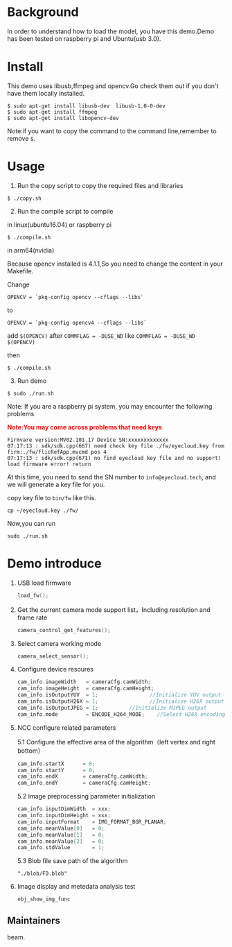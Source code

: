 # Background

In order to understand how to load the model, you have this demo.Demo has been tested on raspberry pi and Ubuntu(usb 3.0).

# Install

This demo uses libusb,ffmpeg and opencv.Go check them out if you don't have them locally installed.

```shell
$ sudo apt-get install libusb-dev  libusb-1.0-0-dev
$ sudo apt-get install ffmpeg
$ sudo apt-get install libopencv-dev
```

Note:if you want to copy the command to the command line,remember to remove `$`.

# Usage

1. Run the copy script to copy the required files and libraries 

```shell
$ ./copy.sh
```

2.  Run the compile script to compile 

in linux(ubuntu16.04) or raspberry pi

```shell
$ ./compile.sh
```

in arm64(nvidia)

Because opencv installed is 4.1.1,So you need to change the content in your Makefile.

Change 
```shell
OPENCV = `pkg-config opencv --cflags --libs`
```
to 
```shell
OPENCV = `pkg-config opencv4 --cflags --libs`
```

add `$(OPENCV)` after `COMMFLAG = -DUSE_WD`
like `COMMFLAG = -DUSE_WD $(OPENCV)`

then

```shell
$ ./compile.sh
```

3. Run demo

```shell
$ sudo ./run.sh
```

Note: If you are a raspberry pi system, you may encounter the following problems 

**<font color="red">Note:You may come across problems that need keys</font>**

```shell
Firmvare version:MV02.101.17 Device SN:xxxxxxxxxxxxx
07:17:13 : sdk/sdk.cpp(667) need check key file ./fw/eyecloud.key from firm:./fw/flicRefApp.mvcmd pos 4
07:17:13 : sdk/sdk.cpp(671) no find eyecloud key file and no support!
load firmware error! return
```

At this time, you need to send the SN number to `info@eyecloud.tech`, and we will generate a key file for you.

copy key file to `bin/fw` like this.

```shell
cp ~/eyecloud.key ./fw/
```

 Now,you can run 

```shell
sudo ./run.sh
```



# Demo introduce 

1. USB load firmware

   ```c++
   load_fw();
   ```

2. Get the current camera mode support list，Including resolution and frame rate

   ```c++
   camera_control_get_features();
   ```

3. Select camera working mode

   ```c++
   camera_select_sensor();
   ```

4. Configure device resoures

   ```c++
   cam_info.imageWidth   = cameraCfg.camWidth;　
   cam_info.imageHeight  = cameraCfg.camHeight;　　
   cam_info.isOutputYUV  = 1;　　　　　　　　　　//Initialize YUV output
   cam_info.isOutputH26X = 1;　　　　　　　　　　//Initialize H26X output
   cam_info.isOutputJPEG = 1;          //Initialize MJPEG output
   cam_info.mode         = ENCODE_H264_MODE;    //Select H26X encoding mode, 264/265
   ```

5. NCC configure related parameters

   5.1 Configure the effective area of the algorithm（left vertex and right bottom）

   ```c++
   cam_info.startX      = 0;
   cam_info.startY      = 0;
   cam_info.endX        = cameraCfg.camWidth;
   cam_info.endY        = cameraCfg.camHeight;
   ```

   5.2 Image preprocessing parameter initialization

   ```c++
   cam_info.inputDimWidth  = xxx;
   cam_info.inputDimHeight = xxx;
   cam_info.inputFormat    = IMG_FORMAT_BGR_PLANAR;
   cam_info.meanValue[0]   = 0;
   cam_info.meanValue[1]   = 0;
   cam_info.meanValue[2]   = 0;
   cam_info.stdValue       = 1;
   ```

   5.3 Blob file save path of the algorithm 

   ```shell
   "./blob/FD.blob"
   ```

6. Image display and metedata analysis test

   ```
   obj_show_img_func
   ```

   

## Maintainers

beam.
